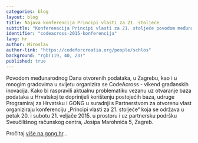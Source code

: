 ```yaml
---
categories: blog
layout: blog
title: Najava konferencija Principi vlasti za 21. stoljeće
subtitle: "Konferenacija Principi vlasti za 21. stoljeće povodom međunarodnog Dana otvorenih podataka i vikenda građanskih inovacija"
identifier: "codeacross-2015-konferencija"
lang: hr
author: Miroslav
author-link: "https://codeforcroatia.org/people/schlos"
background: "rgb(119, 40, 23)"
published: true
---
```


Povodom međunarodnog Dana otvorenih podataka, u Zagrebu, kao i u mnogim gradovima u svijetu organizira se CodeAcross - vikend građanskih inovacija. Kako bi raspravili aktualnu problematiku vezanu uz otvaranje baza podataka u Hrvatskoj te doprinijeli korištenju postojećih baza, udruge Programiraj za Hrvatsku i GONG u suradnji s Partnerstvom za otvorenu vlast organiziraju konferenciju „Principi vlasti za 21. stoljeće“ koja se održava u petak 20. i subotu 21. veljače 2015. u prostoru i uz partnersku podršku Sveučilišnog računskog centra, Josipa Marohnića 5, Zagreb.

Pročitaj [više na gong.hr](https://www.gong.hr/hr/dobra-vladavina/pristup-informacijama/principi-vlasti-za-21-stoljece/)...